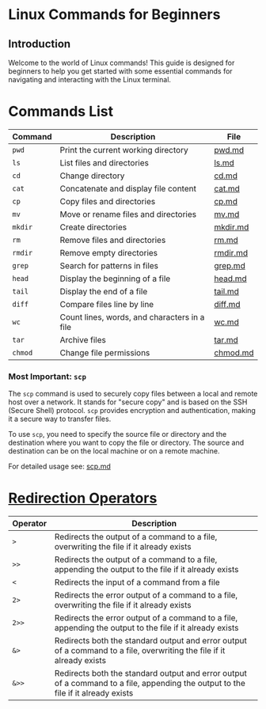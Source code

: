 # Linux Commands for Beginners

## Introduction

Welcome to the world of Linux commands! This guide is designed for beginners to help you get started with some essential commands for navigating and interacting with the Linux terminal.

# Commands List


| Command | Description | File |
|---------|-------------|------|
| `pwd`   | Print the current working directory | [pwd.md](pwd) |
| `ls`    | List files and directories | [ls.md](ls) |
| `cd`    | Change directory | [cd.md](cd) |
| `cat`   | Concatenate and display file content | [cat.md](cat) |
| `cp`    | Copy files and directories | [cp.md](cp) |
| `mv`    | Move or rename files and directories | [mv.md](mv) |
| `mkdir` | Create directories | [mkdir.md](mkdir) |
| `rm`    | Remove files and directories | [rm.md](rm) |
| `rmdir` | Remove empty directories | [rmdir.md](rmdir) |
| `grep`  | Search for patterns in files | [grep.md](grep) |
| `head`  | Display the beginning of a file | [head.md](head) |
| `tail`  | Display the end of a file | [tail.md](tail) |
| `diff`  | Compare files line by line | [diff.md](diff) |
| `wc`    | Count lines, words, and characters in a file | [wc.md](wc) |
| `tar`   | Archive files | [tar.md](tar) |
| `chmod` | Change file permissions | [chmod.md](chmod) |

### Most Important: `scp`

The `scp` command is used to securely copy files between a local and remote host over a network. It stands for "secure copy" and is based on the SSH (Secure Shell) protocol. `scp` provides encryption and authentication, making it a secure way to transfer files.

To use `scp`, you need to specify the source file or directory and the destination where you want to copy the file or directory. The source and destination can be on the local machine or on a remote machine.

For detailed usage see: [scp.md](scp)

# [Redirection Operators](operator)

| Operator | Description |
|----------|-------------|
| `>`      | Redirects the output of a command to a file, overwriting the file if it already exists |
| `>>`     | Redirects the output of a command to a file, appending the output to the file if it already exists |
| `<`      | Redirects the input of a command from a file |
| `2>`     | Redirects the error output of a command to a file, overwriting the file if it already exists |
| `2>>`    | Redirects the error output of a command to a file, appending the output to the file if it already exists |
| `&>`     | Redirects both the standard output and error output of a command to a file, overwriting the file if it already exists |
| `&>>`    | Redirects both the standard output and error output of a command to a file, appending the output to the file if it already exists |
